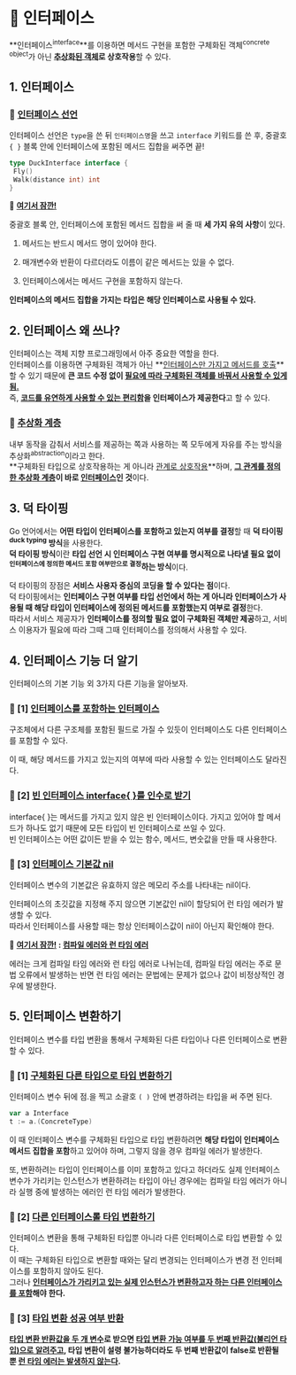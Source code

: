 # 💭 인터페이스 

**인터페이스<sup>interface</sup>**를 이용하면 메서드 구현을 포함한 구체화된 객체<sup>concrete object</sup>가 아닌 **<u>추상화된 객체</u>로 상호작용**할 수 있다.

##  1. 인터페이스

### 📌 <u>인터페이스 선언</u>

인터페이스 선언은 `type`을 쓴 뒤 `인터페이스명`을 쓰고 `interface` 키워드를 쓴 후, 중괄호 `{ }` 블록 안에 인터페이스에 포함된 메서드 집합을 써주면 끝!        

   ```go
type DuckInterface interface {
	Fly()
	Walk(distance int) int
}
   ```    

<div class="notice--primary" markdown="1">
🌝 <strong><u>여기서 잠깐!</u></strong>       

중괄호 블록 안, 인터페이스에 포함된 메서드 집합을 써 줄 때 <strong>세 가지 유의 사항</strong>이 있다.      

1. 메서드는 반드시 메서드 명이 있어야 한다.   

2. 매개변수와 반환이 다르더라도 이름이 같은 메서드는 있을 수 없다.    

3. 인터페이스에서는 메서드 구현을 포함하지 않는다.                       
      
</div>

**인터페이스의 메서드 집합을 가지는 타입은 해당 인터페이스로 사용될 수 있다.**    


##  2. 인터페이스 왜 쓰나?

인터페이스는 객체 지향 프로그래밍에서 아주 중요한 역할을 한다.       
인터페이스를 이용하면 구체화된 객체가 아닌 **<u>인터페이스만 가지고 메서드를 호출</u>**할 수 있기 때문에 **큰 코드 수정 없이 <u>필요에 따라 구체화된 객체를 바꿔서 사용할 수 있게 됨.</u>**         
즉, **<u>코드를 유연하게 사용할 수 있는 편리함</u>을 인터페이스가 제공한다**고 할 수 있다.       

### 📌 <u>추상화 계층</u>

내부 동작을 감춰서 서비스를 제공하는 쪽과 사용하는 쪽 모두에게 자유를 주는 방식을 추상화<sup>abstraction</sup>이라고 한다.    
**구체화된 타입으로 상호작용하는 게 아니라 <u>관계로 상호작용</u>**하며, **<u>그 관계를 정의한 추상화 계층</u>이 바로 <u>인터페이스</u>인 것**이다.  
 

## 3. 덕 타이핑

Go 언어에서는 **어떤 타입이 인터페이스를 포함하고 있는지 여부를 결정**할 때 **덕 타이핑<sup>duck typing</sup> 방식**을 사용한다.      
**덕 타이핑 방식**이란 **타입 선언 시 인터페이스 구현 여부를 명시적으로 나타낼 필요 없이 <sup>인터페이스에 정의한 메서드 포함 여부만으로 결정</sup>하는 방식**이다.         

덕 타이핑의 장점은 **서비스 사용자 중심의 코딩을 할 수 있다는 점**이다.     
덕 타이핑에서는 **인터페이스 구현 여부를 타입 선언에서 하는 게 아니라 인터페이스가 사용될 때 해당 타입이 인터페이스에 정의된 메서드를 포함했는지 여부로 결정**한다.      
따라서 서비스 제공자가 **인터페이스를 정의할 필요 없이 구체화된 객체만 제공**하고, 서비스 이용자가 필요에 따라 그때 그때 인터페이스를 정의해서 사용할 수 있다.    


## 4. 인터페이스 기능 더 알기

인터페이스의 기본 기능 외 3가지 다른 기능을 알아보자.    

### 📌 [1] <u>인터페이스를 포함하는 인터페이스</u>

구조체에서 다른 구조체를 포함된 필드로 가질 수 있듯이 인터페이스도 다른 인터페이스를 포함할 수 있다.     

이 때, 해당 메서드를 가지고 있는지의 여부에 따라 사용할 수 있는 인터페이스도 달라진다.    

### 📌 [2] <u>빈 인터페이스 interface{ }를 인수로 받기</u>

interface{ }는 메서드를 가지고 있지 않은 빈 인터페이스이다. 가지고 있어야 할 메서드가 하나도 없기 때문에 모든 타입이 빈 인터페이스로 쓰일 수 있다.   
빈 인터페이스는 어떤 값이든 받을 수 있는 함수, 메서드, 변숫값을 만들 때 사용한다.        

### 📌 [3] <u>인터페이스 기본값 nil</u>

인터페이스 변수의 기본값은 유효하지 않은 메모리 주소를 나타내는 nil이다.    

인터페이스의 초깃값을 지정해 주지 않으면 기본값인 nil이 할당되어 런 타임 에러가 발생할 수 있다.         
따라서 인터페이스를 사용할 때는 항상 인터페이스값이 nil이 아닌지 확인해야 한다.     

<div class="notice--primary" markdown="1">
🌝 <strong><u>여기서 잠깐!</u> : <u>컴파일 에러와 런 타임 에러</u></strong>       

에러는 크게 컴파일 타임 에러와 런 타임 에러로 나뉘는데, 컴파일 타임 에러는 주로 문법 오류에서 발생하는 반면 런 타임 에러는 문법에는 문제가 없으나 값이 비정상적인 경우에 발생한다.                            
      
</div>


## 5. 인터페이스 변환하기

인터페이스 변수를 타입 변환을 통해서 구체화된 다른 타입이나 다른 인터페이스로 변환할 수 있다.        

### 📌 [1] <u>구체화된 다른 타입으로 타입 변환하기</u>

인터페이스 변수 뒤에 점.을 찍고 소괄호 `( )` 안에 변경하려는 타입을 써 주면 된다.       

   ```go
var a Interface
t := a.(ConcreteType)
   ```
이 때 인터페이스 변수를 구체화된 타입으로 타입 변환하려면 **해당 타입이 인터페이스 메서드 집합을 포함**하고 있어야 하며, 그렇지 않을 경우 컴파일 에러가 발생한다.    

또, 변환하려는 타입이 인터페이스를 이미 포함하고 있다고 하더라도 실제 인터페이스 변수가 가리키는 인스턴스가 변환하려는 타입이 아닌 경우에는 컴파일 타임 에러가 아니라 실행 중에 발생하는 에러인 런 타임 에러가 발생한다.      
### 📌 [2] <u>다른 인터페이스롤 타입 변환하기</u>

인터페이스 변환을 통해 구체화된 타입뿐 아니라 다른 인터페이스로 타입 변환할 수 있다.   
이 때는 구체화된 타입으로 변환할 때와는 달리 변경되는 인터페이스가 변경 전 인터페이스를 포함하지 않아도 된다.    
그러나 **<u>인터페이스가 가리키고 있는 실제 인스턴스가 변환하고자 하는 다른 인터페이스를 포함</u>해야 한다.**            

### 📌 [3] <u>타입 변환 성공 여부 반환</u>

**<u>타입 변환 반환값을 두 개 변수</u>로 받으면 <u>타입 변환 가능 여부를 두 번째 반환값(불리언 타입)으로 알려주고</u>, 타입 변환이 설령 불가능하더라도 두 번째 반환값이 false로 반환될 뿐 <u>런 타임 에러는 발생하지 않는다</u>.**        
